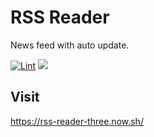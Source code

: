 # RSS Reader
News feed with auto update.

[![Lint](https://github.com/badcookie/rss-reader/workflows/Lint/badge.svg?event=push)](https://github.com/badcookie/rss-reader/actions)
<a href="https://codeclimate.com/github/badcookie/rss-reader/maintainability"><img src="https://api.codeclimate.com/v1/badges/0541361724b35710d417/maintainability" /></a>

## Visit

https://rss-reader-three.now.sh/
